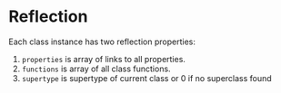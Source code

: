 # Reflection

Each class instance has two reflection properties:

1. ```properties``` is array of links to all properties.
2. ```functions``` is array of all class functions.
3. ```supertype``` is supertype of current class or 0 if no superclass found